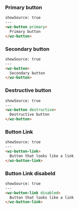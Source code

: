 ### Primary button
```html
showSource: true
---
<wz-button primary>
  Primary button
</wz-button>
```

### Secondary button
```html
showSource: true
---
<wz-button>
  Secondary button
</wz-button>
```

### Destructive button
```html
showSource: true
---
<wz-button destructive>
  Destructive button
</wz-button>
```

### Button Link
```html
showSource: true
---
<wz-button-link>
  Button that looks like a link
</wz-button-link>
```

### Button Link disabeld
```html
showSource: true
---
<wz-button-link disabled>
  Button that looks like a link
</wz-button-link>
```

